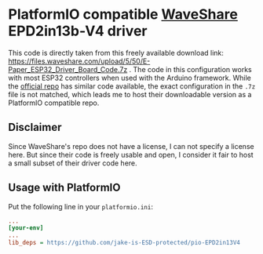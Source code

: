 # PlatformIO compatible [WaveShare](https://www.waveshare.com/) EPD2in13b-V4 driver
This code is directly taken from this freely available download link: https://files.waveshare.com/upload/5/50/E-Paper_ESP32_Driver_Board_Code.7z . The code in this configuration works with most ESP32 controllers when used with the Arduino framework. While the [official repo](https://github.com/waveshareteam/e-Paper) has similar code available, the exact configuration in the `.7z` file is not matched, which leads me to host their downloadable version as a PlatformIO compatible repo.

## Disclaimer
Since WaveShare's repo does not have a license, I can not specify a license here. But since their code is freely usable and open, I consider it fair to host a small subset of their driver code here.

## Usage with PlatformIO
Put the following line in your `platformio.ini`:
```ini
...
[your-env]
...
lib_deps = https://github.com/jake-is-ESD-protected/pio-EPD2in13V4
```
